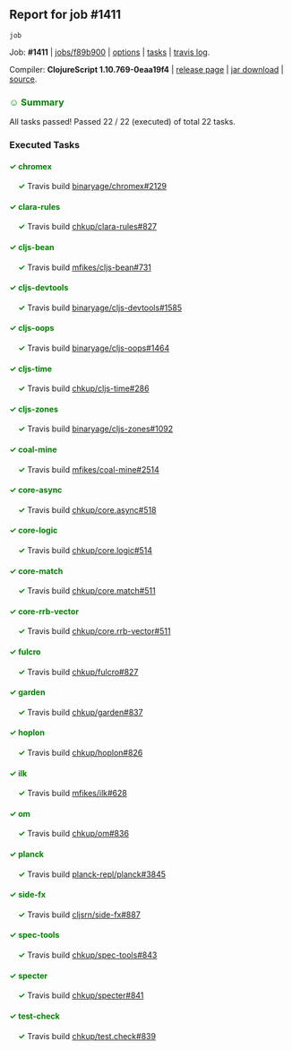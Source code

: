 ## Report for job #1411
```
job
```


Job: **#1411** | [jobs/f89b900](https://github.com/cljs-oss/canary/commit/f89b90008f5f85045f21e69093bb19f699e48c86) | [options](options.edn) | [tasks](tasks.edn) | [travis log](https://travis-ci.org/cljs-oss/canary/builds/688765566).

Compiler: **ClojureScript 1.10.769-0eaa19f4** | [release page](https://github.com/cljs-oss/canary/releases/tag/r1.10.769-0eaa19f4) | [jar download](https://github.com/cljs-oss/canary/releases/download/r1.10.769-0eaa19f4/clojurescript-1.10.769-0eaa19f4.jar) | [source](https://github.com/clojure/clojurescript/commit/0eaa19f4326f02d4dc4e8660ad5f13329b73e3af).

### <b style='color:green'>☺ Summary</b>

All tasks passed! Passed 22 / 22 (executed) of total 22 tasks.

### Executed Tasks

#### <b style='color:green'>&#x2713; chromex</b>
&nbsp;&nbsp;&nbsp;&nbsp;<b style='color:green'>&#x2713;</b> Travis build [binaryage/chromex#2129](https://travis-ci.org/binaryage/chromex/builds/688766371)<br>

#### <b style='color:green'>&#x2713; clara-rules</b>
&nbsp;&nbsp;&nbsp;&nbsp;<b style='color:green'>&#x2713;</b> Travis build [chkup/clara-rules#827](https://travis-ci.org/chkup/clara-rules/builds/688766384)<br>

#### <b style='color:green'>&#x2713; cljs-bean</b>
&nbsp;&nbsp;&nbsp;&nbsp;<b style='color:green'>&#x2713;</b> Travis build [mfikes/cljs-bean#731](https://travis-ci.org/mfikes/cljs-bean/builds/688766386)<br>

#### <b style='color:green'>&#x2713; cljs-devtools</b>
&nbsp;&nbsp;&nbsp;&nbsp;<b style='color:green'>&#x2713;</b> Travis build [binaryage/cljs-devtools#1585](https://travis-ci.org/binaryage/cljs-devtools/builds/688766396)<br>

#### <b style='color:green'>&#x2713; cljs-oops</b>
&nbsp;&nbsp;&nbsp;&nbsp;<b style='color:green'>&#x2713;</b> Travis build [binaryage/cljs-oops#1464](https://travis-ci.org/binaryage/cljs-oops/builds/688766400)<br>

#### <b style='color:green'>&#x2713; cljs-time</b>
&nbsp;&nbsp;&nbsp;&nbsp;<b style='color:green'>&#x2713;</b> Travis build [chkup/cljs-time#286](https://travis-ci.org/chkup/cljs-time/builds/688766402)<br>

#### <b style='color:green'>&#x2713; cljs-zones</b>
&nbsp;&nbsp;&nbsp;&nbsp;<b style='color:green'>&#x2713;</b> Travis build [binaryage/cljs-zones#1092](https://travis-ci.org/binaryage/cljs-zones/builds/688766409)<br>

#### <b style='color:green'>&#x2713; coal-mine</b>
&nbsp;&nbsp;&nbsp;&nbsp;<b style='color:green'>&#x2713;</b> Travis build [mfikes/coal-mine#2514](https://travis-ci.org/mfikes/coal-mine/builds/688766415)<br>

#### <b style='color:green'>&#x2713; core-async</b>
&nbsp;&nbsp;&nbsp;&nbsp;<b style='color:green'>&#x2713;</b> Travis build [chkup/core.async#518](https://travis-ci.org/chkup/core.async/builds/688766421)<br>

#### <b style='color:green'>&#x2713; core-logic</b>
&nbsp;&nbsp;&nbsp;&nbsp;<b style='color:green'>&#x2713;</b> Travis build [chkup/core.logic#514](https://travis-ci.org/chkup/core.logic/builds/688766423)<br>

#### <b style='color:green'>&#x2713; core-match</b>
&nbsp;&nbsp;&nbsp;&nbsp;<b style='color:green'>&#x2713;</b> Travis build [chkup/core.match#511](https://travis-ci.org/chkup/core.match/builds/688766439)<br>

#### <b style='color:green'>&#x2713; core-rrb-vector</b>
&nbsp;&nbsp;&nbsp;&nbsp;<b style='color:green'>&#x2713;</b> Travis build [chkup/core.rrb-vector#511](https://travis-ci.org/chkup/core.rrb-vector/builds/688766441)<br>

#### <b style='color:green'>&#x2713; fulcro</b>
&nbsp;&nbsp;&nbsp;&nbsp;<b style='color:green'>&#x2713;</b> Travis build [chkup/fulcro#827](https://travis-ci.org/chkup/fulcro/builds/688766448)<br>

#### <b style='color:green'>&#x2713; garden</b>
&nbsp;&nbsp;&nbsp;&nbsp;<b style='color:green'>&#x2713;</b> Travis build [chkup/garden#837](https://travis-ci.org/chkup/garden/builds/688766475)<br>

#### <b style='color:green'>&#x2713; hoplon</b>
&nbsp;&nbsp;&nbsp;&nbsp;<b style='color:green'>&#x2713;</b> Travis build [chkup/hoplon#826](https://travis-ci.org/chkup/hoplon/builds/688766481)<br>

#### <b style='color:green'>&#x2713; ilk</b>
&nbsp;&nbsp;&nbsp;&nbsp;<b style='color:green'>&#x2713;</b> Travis build [mfikes/ilk#628](https://travis-ci.org/mfikes/ilk/builds/688766575)<br>

#### <b style='color:green'>&#x2713; om</b>
&nbsp;&nbsp;&nbsp;&nbsp;<b style='color:green'>&#x2713;</b> Travis build [chkup/om#836](https://travis-ci.org/chkup/om/builds/688766609)<br>

#### <b style='color:green'>&#x2713; planck</b>
&nbsp;&nbsp;&nbsp;&nbsp;<b style='color:green'>&#x2713;</b> Travis build [planck-repl/planck#3845](https://travis-ci.org/planck-repl/planck/builds/688766589)<br>

#### <b style='color:green'>&#x2713; side-fx</b>
&nbsp;&nbsp;&nbsp;&nbsp;<b style='color:green'>&#x2713;</b> Travis build [cljsrn/side-fx#887](https://travis-ci.org/cljsrn/side-fx/builds/688766531)<br>

#### <b style='color:green'>&#x2713; spec-tools</b>
&nbsp;&nbsp;&nbsp;&nbsp;<b style='color:green'>&#x2713;</b> Travis build [chkup/spec-tools#843](https://travis-ci.org/chkup/spec-tools/builds/688766620)<br>

#### <b style='color:green'>&#x2713; specter</b>
&nbsp;&nbsp;&nbsp;&nbsp;<b style='color:green'>&#x2713;</b> Travis build [chkup/specter#841](https://travis-ci.org/chkup/specter/builds/688766544)<br>

#### <b style='color:green'>&#x2713; test-check</b>
&nbsp;&nbsp;&nbsp;&nbsp;<b style='color:green'>&#x2713;</b> Travis build [chkup/test.check#839](https://travis-ci.org/chkup/test.check/builds/688766553)<br>